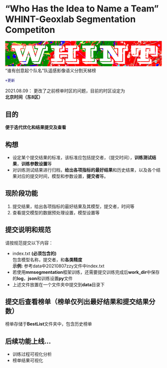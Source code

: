 # “Who Has the Idea to Name a Team” WHINT-Geoxlab Segmentation Competiton
<img src="https://github.com/Vaczzy/ATeamName-GeoxSegCompetiton/raw/main/WHINT/whintlogo.PNG" >
“谁有创意起个队名”队遥感影像语义分割天梯榜

```diff
+更新
```
2021.08.09： 更改了之前榜单时区的问题，目前的时区设定为**北京时间（东8区）**

## 目的
**便于迭代优化和结果提交及查看**

## 构想
* 设定某个提交结果的标准，该标准应包括提交者，（提交时间），**训练测试结果**，**训练参数设置**等
* 对训练测试结果进行归档，**给出各项指标的最好结果**和历史结果，以及各个结果对应的提交时间，模型和参数设置，**提交者**等。

## 现阶段功能
1. 提交结果，给出各项指标的最好结果及其模型，提交者，时间等  
2. 查看提交模型的数据预处理设置，模型设置等

## 提交说明和规范
请按规范提交以下内容：
* index.txt **(必须包含的)**  
包含模型名称，提交者，和**各类精度**  
**示例:**  参考data中20210807zzy文件中index.txt
* 若使用**mmsegmentation**框架训练，还需要提交训练完成后**work_dir**中保存的**log**，**json**和训练设置**py**文件
* 上述文件放置在一个文件夹中提交到**data**目录下

## 提交后查看榜单（榜单仅列出最好结果和提交结果分数）
榜单存储于**BestList**文件夹中，包含历史榜单

## 后续功能上线...
* 训练过程可视化分析
* 榜单结果可视化 
